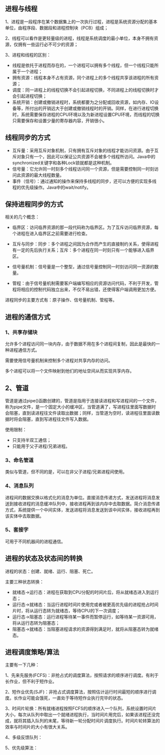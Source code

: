 ## 进程与线程

1、进程是一段程序在某个数据集上的一次执行过程，进程是系统资源分配的基本单位，由程序段、数据段和进程控制块（PCB）组成；

2、线程可以看作是更轻量级的进程，线程是系统调度的最小单位，本身不拥有资源，仅拥有一些运行必不可少的资源；

3、进程和线程的区别：

* 线程是依托于进程而存在的，一个进程可以拥有多个线程，但一个线程只能所属于一个进程；
* 拥有资源：线程本身不占有资源，同个进程上的多个线程共享该进程的所有资源；
* 调度：同一进程上的线程切换不会引起进程切换，不同进程上的线程切换时才会引起进程切换；
* 系统开销：创建或撤销进程时，系统都要为之分配或回收资源，如内存、IO设备等，所付出的开销远大于创建或撤销线程时的开销。同样，在进行进程切换时，系统需要保存进程的CPU环境以及为新进程设置CPU环境，而线程的切换只需要保存和设置少量的寄存器内容，开销很小。

## 线程同步的方式

* 互斥量：采用互斥对象机制，只有拥有互斥对象的线程才能访问资源。由于互斥对象只有一个，因此可以保证公共资源不会被多个线程所访问。Java中的synchronized关键字和各种Lock锁就都是这种机制。
* 信号量：它允许同一时刻多个线程访问同一个资源，但是需要控制同一时刻访问此资源的最大线程数量。
* 事件（信号）：通过通知的操作来保持多线程的同步，还可以方便的实现多线程的优先级操作。Java中的wait/notify。

## 保持进程同步的方式

相关的几个概念：

* 临界区：访问临界资源的那一段代码称为临界区。为了互斥访问临界资源，每个进程在进入临界区之前需要进行检查。
* 互斥与同步：同步：多个进程之间因为合作而产生的直接制约关系，使得进程有一定的先后执行关系；互斥：多个进程在同一时刻只有一个能够进入临界区。

* 信号量机制：信号量是一个整型，通过信号量控制同一时刻访问同一资源的数量。
* 管程：由于信号量机制需要客户端编写相应的资源访问代码，不利于开发，管程将相应的控制代码独立出来，不仅不易出错，还使得客户端调用更加方便。

进程同步的主要方式有：原子操作、信号量机制、管程等。

## 进程的通信方式

### 1、共享存储块

允许多个进程访问同一块内存，由于数据不用在多个进程间复制，因此是最快的一种进程通信方式。

需要使用信号量机制来控制多个进程对共享内存的访问。

多个进程可以将一个文件映射到他们的地址空间从而实现共享内存。

## 2、管道

管道是通过pipe()函数创建的，管道是指用于连接读进程和写进程间的一个文件，称为pipe文件，是一个固定大小的缓冲区，当管道满了，写进程往里面写数据时会阻塞，直到读进程往文件读取出数据；同样，当管道为空时，读进程往里面读数据时将会阻塞，直到写进程往文件写入数据。

使用限制：

* 只支持半双工通信；
* 只能用于父子进程/兄弟进程。

### 3、命名管道

类似与管道，但不同的是，可以在非父子进程/兄弟进程间使用。

### 4、消息队列

进程间的数据交换以格式化的消息为单位。直接消息传递方式，发送进程将消息发送到接收进程的消息缓冲队列中，接收进程再到该内存中去取数据。简介消息传递方式，系统提供一个中间实体，发送进程将消息发送到该中间实体，接收进程再到该实体中去取数据。

### 5、套接字

可用于不同机器间的进程通信。

## 进程的状态及状态间的转换

进程的状态：创建、就绪、运行、阻塞、死亡。

主要三种状态转换：

* 就绪态->运行态：进程在获取到CPU分配的时间片后，将从就绪态进入到运行态；
* 运行态->就绪态：当运行进程时间片使用完或者被更高优先级的进程抢占时间片时，将从运行态转为就绪态，等待CPU的下一次调度；
* 运行态->阻塞态：运行进程等待某一事件而暂停运行，如等待某一资源可用，将从运行态转为阻塞态；
* 阻塞态->就绪态：当阻塞进程请求的资源得到满足时，就将从阻塞态转为就绪态。

## 进程调度策略/算法

主要有一下几种：

1、先来先服务(FCFS)：非抢占式的调度算法，按照请求的顺序进行调度。有利于长作业，但不利于短作业。

2、短作业优先(SJF)：非抢占式调度算法，按照估计运行时间最短的顺序进行调度。长作业可能会饿死，一直处于等待短作业执行完毕的状态。

3、时间片轮换：所有就绪进程按照FCFS的顺序进入一个队列，系统设置时间片大小，每次从队列中取出一个就绪进程执行，当时间片用完后，如果该进程还没完成，就将其插入队列的末尾，等待新一轮分配时间片调度执行。时间片轮转算法的效率与时间片的大小有很大关系。

4、多级反馈队列：

5、优先级算法：